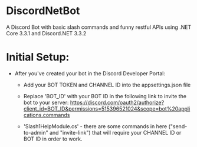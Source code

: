 # DiscordNetBot
A Discord Bot with basic slash commands and funny restful APIs using .NET Core 3.3.1 and Discord.NET 3.3.2

# Initial Setup:
* After you've created your bot in the Discord Developer Portal:
  * Add your BOT TOKEN and CHANNEL ID into the appsettings.json file


  * Replace 'BOT_ID' with your BOT ID in the following link to invite the bot to your server: 
  https://discord.com/oauth2/authorize?client_id=BOT_ID&permissions=515396521024&scope=bot%20applications.commands
  
  * 'Slash1HelpModule.cs' - there are some commands in here ("send-to-admin" and "invite-link") that will require your CHANNEL ID or BOT ID in order to work.

 


